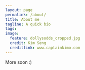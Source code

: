 ```yaml
---
layout: page
permalink: /about/
title: About me
tagline: A quick bio
tags:
image:
  feature: dollysodds_cropped.jpg
  credit: Kim Seng
  creditlink: www.captainkimo.com
---
```


More soon :)
